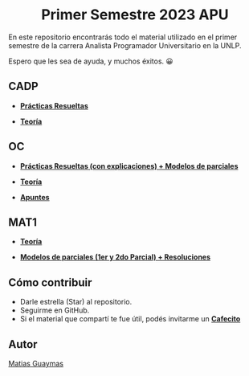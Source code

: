 <h1 align="center"> Primer Semestre 2023 APU </h1>

En este repositorio encontrarás todo el material utilizado en el primer semestre de la carrera Analista Programador Universitario en la UNLP.

Espero que les sea de ayuda, y muchos éxitos. 😀

## CADP

* [**Prácticas Resueltas**](https://github.com/MatiasGuaymas/CADP-Practicas)

* [**Teoría**](https://github.com/MatiasGuaymas/1er-Semestre/tree/main/CADP/Teoria)

## OC

* [**Prácticas Resueltas (con explicaciones) + Modelos de parciales**](https://github.com/MatiasGuaymas/OC-Practicas)

* [**Teoría**](https://github.com/MatiasGuaymas/1er-Semestre/tree/main/OC/Teoria)

* [**Apuntes**](https://github.com/MatiasGuaymas/1er-Semestre/tree/main/OC/Apuntes)

## MAT1

* [**Teoría**](https://github.com/MatiasGuaymas/1er-Semestre/tree/main/MAT1/Teoria)

* [**Modelos de parciales (1er y 2do Parcial) + Resoluciones**](https://github.com/MatiasGuaymas/1er-Semestre/tree/main/MAT1/Parciales)

## Cómo contribuir
* Darle estrella (Star) al repositorio.
* Seguirme en GitHub.
* Si el material que compartí te fue útil, podés invitarme un **[Cafecito](https://cafecito.app/matiasguaymas)**

## Autor

[Matias Guaymas](https://www.linkedin.com/in/matiasguaymas/)
